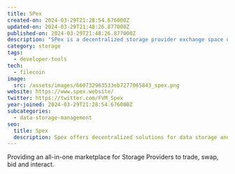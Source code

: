 ```yaml
---
title: SPex
created-on: 2024-03-29T21:28:54.676000Z
updated-on: 2024-03-29T21:48:26.877000Z
published-on: 2024-03-29T21:48:26.877000Z
description: "SPex is a decentralized storage provider exchange space on FVM"
category: storage
tags:
  - developer-tools
tech:
  - filecoin
image:
  src: /assets/images/660732963533eb7277065843_spex.png
website: https://www.spex.website/
twitter: https://twitter.com/FVM_Spex
year-joined: 2024-03-29T21:28:54.676000Z
subcategories:
  - data-storage-management
seo:
  title: Spex
  description: Spex offers decentralized solutions for data storage and management.
---
```


Providing an all-in-one marketplace for Storage Providers to trade, swap, bid and interact.
